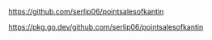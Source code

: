 https://github.com/serlip06/pointsalesofkantin 

https://pkg.go.dev/github.com/serlip06/pointsalesofkantin